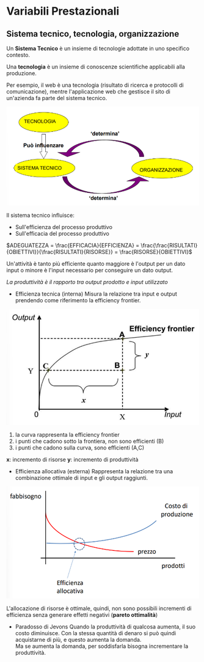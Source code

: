 # Variabili Prestazionali

## Sistema tecnico, tecnologia, organizzazione
Un <b>Sistema Tecnico</b> è un insieme di tecnologie adottate in uno specifico contesto.

Una <b>tecnologia</b> è un insieme di conoscenze scientifiche applicabili alla produzione.

Per esempio, il web è una tecnologia (risultato di ricerca e protocolli di comunicazione), mentre l'applicazione web che gestisce il sito di un'azienda fa parte del sistema tecnico.

![Tech System](/assets/sistemi_informativi/tech_sys.png)

Il sistema tecnico influisce:
- Sull'efficienza del processo produttivo
- Sull'efficacia del processo produttivo


$ADEGUATEZZA = \frac{EFFICACIA}{EFFICIENZA} = \frac{\frac{RISULTATI}{OBIETTIVI}}{\frac{RISULTATI}{RISORSE}} = \frac{RISORSE}{OBIETTIVI}$

Un'attività è tanto più efficiente quanto maggiore è l'output per un dato input o minore è l'input necessario per conseguire un dato output.

_La produttività è il rapporto tra output prodotto e input utilizzato_

- Efficienza tecnica (interna)
Misura la relazione tra input e output prendendo come riferimento la efficiency frontier.

![Efficiency Frontier](/assets/sistemi_informativi/efficienza_tecnica.png)

1. la curva rappresenta la efficiency frontier
2. i punti che cadono sotto la frontiera, non sono efficienti (B)
3. i punti che cadono sulla curva, sono efficienti (A,C)

<b>x</b>: incremento di risorse
<b>y</b>: incremento di produttività


- Efficienza allocativa (esterna)
Rappresenta la relazione tra una combinazione ottimale di input e gli output raggiunti.

![Efficienza allocativa](/assets/sistemi_informativi/efficienza_allocativa.png)

L'allocazione di risorse è ottimale, quindi, non sono possibili incrementi di efficienza senza generare effetti negativi (<b>pareto ottimalità</b>)


- Paradosso di Jevons
Quando la produttività di qualcosa aumenta, il suo costo diminuisce. Con la stessa quantità di denaro si può quindi acquistarne di più, e questo aumenta la domanda.<br>
Ma se aumenta la domanda, per soddisfarla bisogna incrementare la produttività.